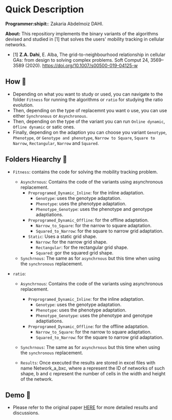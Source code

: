 # Quick Description

**Programmer:shipit:**: Zakaria Abdelmoiz DAHI. 

**About:** This repositiory implements the binary variants of the algorithms devised and studied in [1] that solves the users' mobility tracking in cellular networks.

- [1] **Z.A. Dahi**, E. Alba, The grid-to-neighbourhood relationship in cellular GAs: from design to solving complex problems. Soft Comput 24, 3569–3589 (2020). https://doi.org/10.1007/s00500-019-04125-w

## **How :green_book:** 

- Depending on what you want to study or used, you can navigate to the folder `Fitness` for running the algorithms or `ratio` for studying the ratio evolution.
- Then, depending on the type of replacemnt you want o use, you can use either `Synchronous` or `Asynchronous`.
- Then, depending on the type of the variant you can run `Online dynamic`, `Ofline dynamic` or satic ones.
- Finally, depending on the adaption you can choose you variant `Genotype`, `Phenotype`, or `Genotype and phenotype`, `Narrow to Square`, `Square to Narrow`, `Rectangular`, `Narrow` and `Squared`.


## **Folders Hiearchy :open_file_folder:**
    
- `Fitness`: contains the code for solving the mobility tracking problem.
    - `Asynchrnous`: Contains the code of the variants using asynchronous replacement.
        - `Preprogramed_Dynamic_Inline`: for the inline adaptation.
            - `Genotype`: uses the genotype adaptation.
            - `Phenotype`: uses the phenotype adaptation.
            - `Phenotype_Genotype`:  uses the phenotype and genotype adaptiations.
        - `Preprogramed_Dynamic_Offline`: for the offline adaptation.
            - `Narrow_to_Square`: for the narrow to square adaptation.
            - `Squared_to_Narrow`: for the square to narrow grid adaptation.
        - `Static`: Uses a static grid shape.
            - `Narrow`: for the narrow grid shape.
            - `Rectangular`: for the rectangular grid shape.
            - `Squared`: gor the squared grid shape.
    - `Synchrnous`: The same as for `asynchrnous` but this time when using the `synchronous` replacement.

- `ratio`:
    - `Asynchrnous`: Contains the code of the variants using asynchronous replacement.
        - `Preprogramed_Dynamic_Inline`: for the inline adaptation.
            - `Genotype`: uses the genotype adaptation.
            - `Phenotype`: uses the phenotype adaptation.
            - `Phenotype_Genotype`:  uses the phenotype and genotype adaptiations.
        - `Preprogramed_Dynamic_Offline`: for the offline adaptation.
            - `Narrow_to_Square`: for the narrow to square adaptation.
            - `Squared_to_Narrow`: for the square to narrow grid adaptation.
    - `Synchrnous`: The same as for `asynchrnous` but this time when using the `synchronous` replacement.


    - `Results`: Once executed the results are stored in excel files with name Network_a_bxc, where a represent the ID of networks of such shape, b and c represent the number of cells in the width and height of the network.
    
## **Demo :movie_camera:**
    
- Please refer to the original paper [HERE](https://link.springer.com/article/10.1007/s00500-019-04125-w) for more detailed results and discussions.
